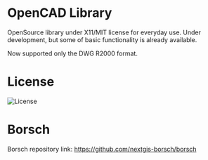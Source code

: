 # OpenCAD Library

OpenSource library under X11/MIT license for everyday use. Under development,
but some of basic functionality is already available.

Now supported only the DWG R2000 format. 

# License

![License](https://img.shields.io/badge/License-X11%2FMIT-blue.svg?maxAge=2592000)

# Borsch

Borsch repository link: https://github.com/nextgis-borsch/borsch
